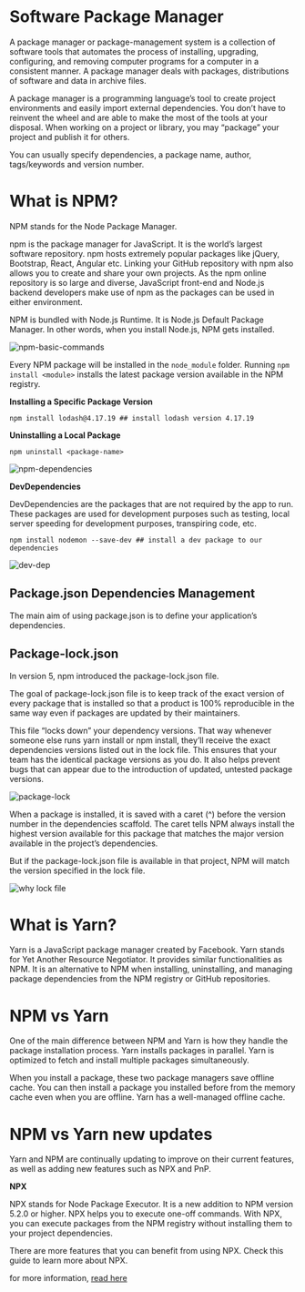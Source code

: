 # Software Package Manager

A package manager or package-management system is a collection of software tools that automates the process of installing, upgrading, configuring, and removing computer programs for a computer in a consistent manner. A package manager deals with packages, distributions of software and data in archive files.

A package manager is a programming language’s tool to create project environments and easily import external dependencies. You don’t have to reinvent the wheel and are able to make the most of the tools at your disposal. When working on a project or library, you may “package” your project and publish it for others.

You can usually specify dependencies, a package name, author, tags/keywords and version number.

# What is NPM?

NPM stands for the Node Package Manager.

npm is the package manager for JavaScript. It is the world’s largest software repository. npm hosts extremely popular packages like jQuery, Bootstrap, React, Angular etc. Linking your GitHub repository with npm also allows you to create and share your own projects. As the npm online repository is so large and diverse, JavaScript front-end and Node.js backend developers make use of npm as the packages can be used in either environment.

NPM is bundled with Node.js Runtime. It is Node.js Default Package Manager. In other words, when you install Node.js, NPM gets installed.

![npm-basic-commands](../images/npm-basic-commands.jpg)

Every NPM package will be installed in the `node_module` folder. Running `npm install <module>` installs the latest package version available in the NPM registry.

**Installing a Specific Package Version**

```
npm install lodash@4.17.19 ## install lodash version 4.17.19
```

**Uninstalling a Local Package**

```
npm uninstall <package-name>
```

![npm-dependencies](../images/npm-dependencies.jpg)

**DevDependencies**

DevDependencies are the packages that are not required by the app to run. These packages are used for development purposes such as testing, local server speeding for development purposes, transpiring code, etc.

```
npm install nodemon --save-dev ## install a dev package to our dependencies
```

![dev-dep](../images/npm-dev-dependencies.jpg)

## Package.json Dependencies Management

The main aim of using package.json is to define your application’s dependencies.

## Package-lock.json

In version 5, npm introduced the package-lock.json file.

The goal of package-lock.json file is to keep track of the exact version of every package that is installed so that a product is 100% reproducible in the same way even if packages are updated by their maintainers.

This file “locks down” your dependency versions. That way whenever someone else runs yarn install or npm install, they’ll receive the exact dependencies versions listed out in the lock file. This ensures that your team has the identical package versions as you do. It also helps prevent bugs that can appear due to the introduction of updated, untested package versions.

![package-lock](../images/package-lock.jpg)

When a package is installed, it is saved with a caret (^) before the version number in the dependencies scaffold. The caret tells NPM always install the highest version available for this package that matches the major version available in the project’s dependencies.

But if the package-lock.json file is available in that project, NPM will match the version specified in the lock file.

![why lock file](../images/package-lock.jpg)

# What is Yarn?

Yarn is a JavaScript package manager created by Facebook. Yarn stands for Yet Another Resource Negotiator. It provides similar functionalities as NPM. It is an alternative to NPM when installing, uninstalling, and managing package dependencies from the NPM registry or GitHub repositories.

# NPM vs Yarn

One of the main difference between NPM and Yarn is how they handle the package installation process. Yarn installs packages in parallel. Yarn is optimized to fetch and install multiple packages simultaneously.

When you install a package, these two package managers save offline cache. You can then install a package you installed before from the memory cache even when you are offline. Yarn has a well-managed offline cache.

# NPM vs Yarn new updates

Yarn and NPM are continually updating to improve on their current features, as well as adding new features such as NPX and PnP.

**NPX**

NPX stands for Node Package Executor. It is a new addition to NPM version 5.2.0 or higher. NPX helps you to execute one-off commands. With NPX, you can execute packages from the NPM registry without installing them to your project dependencies.

There are more features that you can benefit from using NPX. Check this guide to learn more about NPX.

for more information, [read here](https://www.section.io/engineering-education/npm-vs-yarn-which-one-to-choose/)
